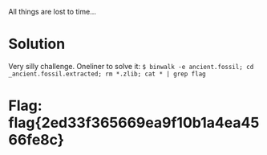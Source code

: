 All things are lost to time...

# Solution

Very silly challenge. Oneliner to solve it:
`$ binwalk -e ancient.fossil; cd _ancient.fossil.extracted; rm *.zlib; cat * | grep flag`

# Flag: flag{2ed33f365669ea9f10b1a4ea4566fe8c}